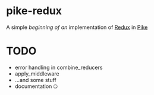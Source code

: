 # pike-redux
A simple _beginning of an_ implementation of [Redux](https://github.com/reactjs/redux/) in [Pike](https://pike.lysator.liu.se/)

TODO
====

  * error handling in combine_reducers
  * apply_middleware
  * ...and some stuff
  * documentation 🤐
